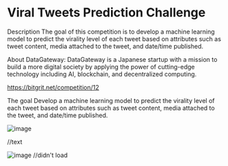 # Viral Tweets Prediction Challenge
Description
The goal of this competition is to develop a machine learning model to predict the virality level of each tweet based on attributes such as tweet content, media attached to the tweet, and date/time published.

About DataGateway:
DataGateway is a Japanese startup with a mission to build a more digital society by applying the power of cutting-edge technology including AI, blockchain, and decentralized computing.

https://bitgrit.net/competition/12

The goal
Develop a machine learning model to predict the virality level of each tweet based on attributes such as tweet content, media attached to the tweet, and date/time published.

![image](https://user-images.githubusercontent.com/45790542/126541214-2af799a2-da24-40ea-91af-e7c26696634b.png)

//text

![image](https://drawsql.app/benedict/diagrams/bitgrit-viral-tweets-dataset) //didn't load

